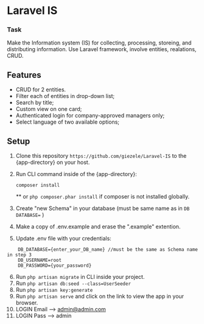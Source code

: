 # Laravel IS

### Task

Make the Information system (IS) for collecting, processing, storeing, and distributing information. Use Laravel framework, involve entities, realations, CRUD.


## Features


- CRUD for 2 entities.
- Filter each of entities in drop-down list;
- Search by title; 
- Custom view on one card;
- Authenticated login for company-approved managers only;
- Select language of two available options;

## Setup

1. Clone this repository `https://github.com/giezele/Laravel-IS` to the {app-directory} on your host.
2. Run CLI command inside of the {app-directory}:

    `composer install`
    
    ** or `php composer.phar install` if composer is not installed globally.
3. Create "new Schema" in your database (must be same name as in  `DB DATABASE=` )
4. Make a copy of .env.example and erase the ".example" extention.
5. Update .env file with your credentials:
```
    DB_DATABASE={enter_your_DB_name} //must be the same as Schema name in step 3  
    DB_USERNAME=root
    DB_PASSWORD={your_password} 
```
6. Run `php artisan migrate` in CLI inside your project.
7. Run `php artisan db:seed --class=UserSeeder`
8. Run `php artisan key:generate`
9. Run `php artisan serve` and click on the link to view the app in your browser.
10. LOGIN Email --> admin@admin.com
11. LOGIN Pass --> admin
